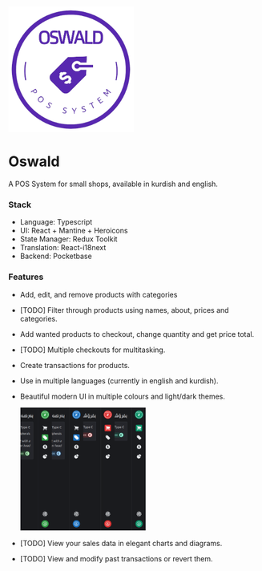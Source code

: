 <img src="img/logo.png" width="250">

# Oswald

A POS System for small shops, available in kurdish and english.

### Stack

- Language: Typescript
- UI: React + Mantine + Heroicons
- State Manager: Redux Toolkit
- Translation: React-i18next
- Backend: Pocketbase

### Features

- Add, edit, and remove products with categories
- [TODO] Filter through products using names, about, prices and categories.
- Add wanted products to checkout, change quantity and get price total.
- [TODO] Multiple checkouts for multitasking.
- Create transactions for products.
- Use in multiple languages (currently in english and kurdish).
- Beautiful modern UI in multiple colours and light/dark themes.

  <img src="img/colours.png" width="250">

- [TODO] View your sales data in elegant charts and diagrams.
- [TODO] View and modify past transactions or revert them.
